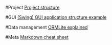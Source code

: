 #Project
[Project structure](http://stackoverflow.com/questions/1953048/java-project-structure-explained-for-newbies?answertab=votes#tab-top)

#GUI
[(Swing) GUI application structure example](http://best-practice-software-engineering.ifs.tuwien.ac.at/basic/arch-basic.html)

#Data management
[ORMLite explained](http://ormlite.com/javadoc/ormlite-core/doc-files/ormlite_1.html#Getting-Started)

#Meta
[Markdown cheat sheet](https://github.com/adam-p/markdown-here/wiki/Markdown-Cheatsheet)
